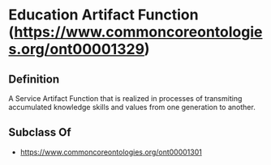 # Education Artifact Function (https://www.commoncoreontologies.org/ont00001329)

## Definition
A Service Artifact Function that is realized in processes of transmiting accumulated knowledge skills and values from one generation to another.

## Subclass Of
- https://www.commoncoreontologies.org/ont00001301

